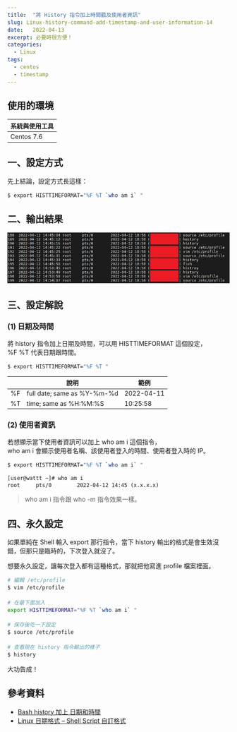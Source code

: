 ```yaml
---
title:  "將 History 指令加上時間戳及使用者資訊"
slug: Linux-history-command-add-timestamp-and-user-information-14
date:   2022-04-13
excerpt: 必要時很方便！
categories:
  - Linux 
tags:
  - centos
  - timestamp
---
```


## 使用的環境

| 系統與使用工具 | 
| ----- |  
| Centos 7.6 | 

## 一、設定方式
先上結論，設定方式長這樣：  
```bash
$ export HISTTIMEFORMAT="%F %T `who am i` "
```
## 二、輸出結果
![](/assets/images/2022-04-13-Linux-history-command-add-timestamp-and-user-information-14/1.jpg)  

## 三、設定解說
### (1) 日期及時間
將 history 指令加上日期及時間，可以用 HISTTIMEFORMAT 這個設定，  
%F %T 代表日期跟時間。
```bash
$ export HISTTIMEFORMAT="%F %T "
``` 

|  | 說明  | 範例  |   
| ----- | ----- | ----- |    
| %F | full date; same as %Y-%m-%d | 2022-04-11 |   
| %T | time; same as %H:%M:%S | 10:25:58 |      

### (2) 使用者資訊
若想顯示當下使用者資訊可以加上 who am i 這個指令，    
who am i 會顯示使用者名稱、該使用者登入的時間、使用者登入時的 IP。
```bash
$ export HISTTIMEFORMAT="%F %T `who am i` "  
```
```
[user@wattt ~]# who am i
root     pts/0        2022-04-12 14:45 (x.x.x.x)
```
> who am i 指令跟 who -m 指令效果一樣。

## 四、永久設定
如果單純在 Shell 輸入 export 那行指令，當下 history 輸出的格式是會生效沒錯，但那只是臨時的，下次登入就沒了。    

想要永久設定，讓每次登入都有這種格式，那就把他寫進 profile 檔案裡面。
```bash
# 編輯 /etc/profile
$ vim /etc/profile

# 在最下面加入
export HISTTIMEFORMAT="%F %T `who am i` "

# 保存後吃一下設定
$ source /etc/profile

# 查看現在 history 指令輸出的樣子
$ history
```
大功告成！

## 參考資料
- [Bash history 加上 日期和時間](https://blog.longwin.com.tw/2017/05/linux-bash-history-date-time-display-2017/)
- [Linux 日期格式 – Shell Script 自訂格式](https://www.ltsplus.com/linux/linux-date-format-shell-script) 